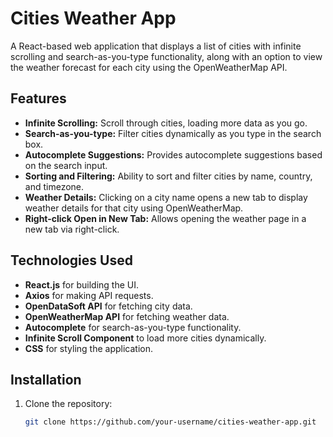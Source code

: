 # Cities Weather App

A React-based web application that displays a list of cities with infinite scrolling and search-as-you-type functionality, along with an option to view the weather forecast for each city using the OpenWeatherMap API.

## Features

- **Infinite Scrolling:** Scroll through cities, loading more data as you go.
- **Search-as-you-type:** Filter cities dynamically as you type in the search box.
- **Autocomplete Suggestions:** Provides autocomplete suggestions based on the search input.
- **Sorting and Filtering:** Ability to sort and filter cities by name, country, and timezone.
- **Weather Details:** Clicking on a city name opens a new tab to display weather details for that city using OpenWeatherMap.
- **Right-click Open in New Tab:** Allows opening the weather page in a new tab via right-click.

## Technologies Used

- **React.js** for building the UI.
- **Axios** for making API requests.
- **OpenDataSoft API** for fetching city data.
- **OpenWeatherMap API** for fetching weather data.
- **Autocomplete** for search-as-you-type functionality.
- **Infinite Scroll Component** to load more cities dynamically.
- **CSS** for styling the application.

## Installation

1. Clone the repository:

   ```bash
   git clone https://github.com/your-username/cities-weather-app.git
